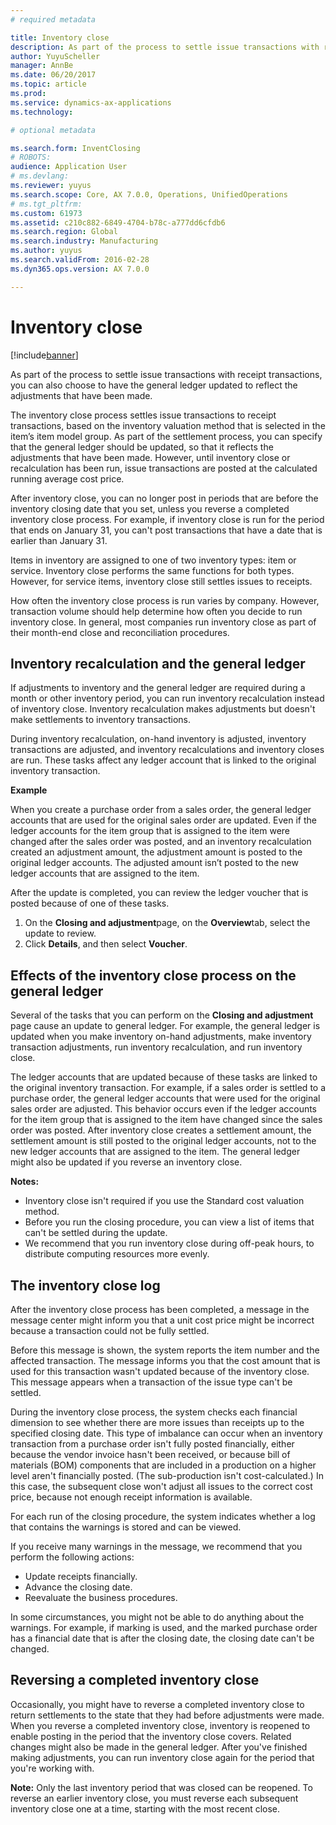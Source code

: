 ```yaml
---
# required metadata

title: Inventory close
description: As part of the process to settle issue transactions with receipt transactions, you can also choose to have the general ledger updated to reflect the adjustments that have been made.
author: YuyuScheller
manager: AnnBe
ms.date: 06/20/2017
ms.topic: article
ms.prod: 
ms.service: dynamics-ax-applications
ms.technology: 

# optional metadata

ms.search.form: InventClosing
# ROBOTS: 
audience: Application User
# ms.devlang: 
ms.reviewer: yuyus
ms.search.scope: Core, AX 7.0.0, Operations, UnifiedOperations
# ms.tgt_pltfrm: 
ms.custom: 61973
ms.assetid: c210c882-6849-4704-b78c-a777dd6cfdb6
ms.search.region: Global
ms.search.industry: Manufacturing
ms.author: yuyus
ms.search.validFrom: 2016-02-28
ms.dyn365.ops.version: AX 7.0.0

---
```


# Inventory close

[!include[banner](../includes/banner.md)]


As part of the process to settle issue transactions with receipt transactions, you can also choose to have the general ledger updated to reflect the adjustments that have been made.

The inventory close process settles issue transactions to receipt transactions, based on the inventory valuation method that is selected in the item’s item model group. As part of the settlement process, you can specify that the general ledger should be updated, so that it reflects the adjustments that have been made. However, until inventory close or recalculation has been run, issue transactions are posted at the calculated running average cost price. 

After inventory close, you can no longer post in periods that are before the inventory closing date that you set, unless you reverse a completed inventory close process. For example, if inventory close is run for the period that ends on January 31, you can't post transactions that have a date that is earlier than January 31. 

Items in inventory are assigned to one of two inventory types: item or service. Inventory close performs the same functions for both types. However, for service items, inventory close still settles issues to receipts. 

How often the inventory close process is run varies by company. However, transaction volume should help determine how often you decide to run inventory close. In general, most companies run inventory close as part of their month-end close and reconciliation procedures.

## Inventory recalculation and the general ledger
If adjustments to inventory and the general ledger are required during a month or other inventory period, you can run inventory recalculation instead of inventory close. Inventory recalculation makes adjustments but doesn't make settlements to inventory transactions. 

During inventory recalculation, on-hand inventory is adjusted, inventory transactions are adjusted, and inventory recalculations and inventory closes are run. These tasks affect any ledger account that is linked to the original inventory transaction. 

**Example** 

When you create a purchase order from a sales order, the general ledger accounts that are used for the original sales order are updated. Even if the ledger accounts for the item group that is assigned to the item were changed after the sales order was posted, and an inventory recalculation created an adjustment amount, the adjustment amount is posted to the original ledger accounts. The adjusted amount isn’t posted to the new ledger accounts that are assigned to the item. 

After the update is completed, you can review the ledger voucher that is posted because of one of these tasks.

1.  On the **Closing and adjustment**page, on the **Overview**tab, select the update to review.
2.  Click **Details**, and then select **Voucher**.

## Effects of the inventory close process on the general ledger
Several of the tasks that you can perform on the **Closing and adjustment** page cause an update to general ledger. For example, the general ledger is updated when you make inventory on-hand adjustments, make inventory transaction adjustments, run inventory recalculation, and run inventory close. 

The ledger accounts that are updated because of these tasks are linked to the original inventory transaction. For example, if a sales order is settled to a purchase order, the general ledger accounts that were used for the original sales order are adjusted. This behavior occurs even if the ledger accounts for the item group that is assigned to the item have changed since the sales order was posted. After inventory close creates a settlement amount, the settlement amount is still posted to the original ledger accounts, not to the new ledger accounts that are assigned to the item. The general ledger might also be updated if you reverse an inventory close. 

**Notes:**

-   Inventory close isn't required if you use the Standard cost valuation method.
-   Before you run the closing procedure, you can view a list of items that can't be settled during the update.
-   We recommend that you run inventory close during off-peak hours, to distribute computing resources more evenly.

## The inventory close log
After the inventory close process has been completed, a message in the message center might inform you that a unit cost price might be incorrect because a transaction could not be fully settled. 

Before this message is shown, the system reports the item number and the affected transaction. The message informs you that the cost amount that is used for this transaction wasn't updated because of the inventory close. This message appears when a transaction of the issue type can't be settled. 

During the inventory close process, the system checks each financial dimension to see whether there are more issues than receipts up to the specified closing date. This type of imbalance can occur when an inventory transaction from a purchase order isn't fully posted financially, either because the vendor invoice hasn't been received, or because bill of materials (BOM) components that are included in a production on a higher level aren't financially posted. (The sub-production isn't cost-calculated.) In this case, the subsequent close won't adjust all issues to the correct cost price, because not enough receipt information is available. 

For each run of the closing procedure, the system indicates whether a log that contains the warnings is stored and can be viewed. 

If you receive many warnings in the message, we recommend that you perform the following actions:

-   Update receipts financially.
-   Advance the closing date.
-   Reevaluate the business procedures.

In some circumstances, you might not be able to do anything about the warnings. For example, if marking is used, and the marked purchase order has a financial date that is after the closing date, the closing date can't be changed.

## Reversing a completed inventory close
Occasionally, you might have to reverse a completed inventory close to return settlements to the state that they had before adjustments were made. When you reverse a completed inventory close, inventory is reopened to enable posting in the period that the inventory close covers. Related changes might also be made in the general ledger. After you've finished making adjustments, you can run inventory close again for the period that you're working with. 

**Note:** Only the last inventory period that was closed can be reopened. To reverse an earlier inventory close, you must reverse each subsequent inventory close one at a time, starting with the most recent close.



